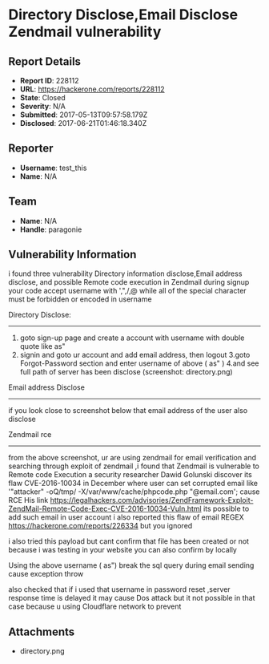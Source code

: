 # Directory Disclose,Email Disclose Zendmail vulnerability

## Report Details
- **Report ID**: 228112
- **URL**: https://hackerone.com/reports/228112
- **State**: Closed
- **Severity**: N/A
- **Submitted**: 2017-05-13T09:57:58.179Z
- **Disclosed**: 2017-06-21T01:46:18.340Z

## Reporter
- **Username**: test_this
- **Name**: N/A

## Team
- **Name**: N/A
- **Handle**: paragonie

## Vulnerability Information
 i found three vulnerability
Directory information disclose,Email address disclose, and possible Remote code execution in Zendmail
during signup your code accept username with ',",/,@ while all of the special character must be forbidden or encoded in username

Directory Disclose:
______________________
 1. goto sign-up  page and create a account with  username with double quote like as"
2. signin and goto ur account and add email address, then logout 
3.goto Forgot-Password section and enter username of above ( as" )
4.and see full path of server has been disclose (screenshot: directory.png)

Email address Disclose
_________________________
if you look close to screenshot below that email address of the user also disclose

Zendmail rce
________________________________
from the above screenshot, ur are using zendmail for email verification
and searching through exploit of zendmail ,i found that  Zendmail is vulnerable to Remote code Execution
a security researcher Dawid Golunski discover its flaw CVE-2016-10034 in December
where user can set corrupted email like '"attacker\" -oQ/tmp/ -X/var/www/cache/phpcode.php "@email.com'; cause RCE
His link https://legalhackers.com/advisories/ZendFramework-Exploit-ZendMail-Remote-Code-Exec-CVE-2016-10034-Vuln.html
its possible to add such email in user account
i also reported  this flaw of email REGEX  https://hackerone.com/reports/226334 but you ignored

i also tried this payload but cant confirm that file has been created or not because i was testing in your website
you can also confirm by locally

Using the above username ( as") break the sql query during email sending cause exception throw

also checked that if i used that username in password reset ,server response time is delayed
it may cause Dos attack but it not possible in that case because u using Cloudflare network to prevent



## Attachments
- directory.png
